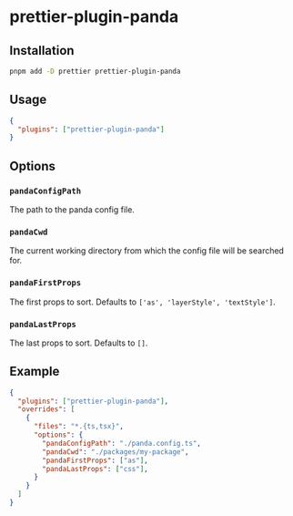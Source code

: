 # prettier-plugin-panda

## Installation

```bash
pnpm add -D prettier prettier-plugin-panda
```

## Usage

```json
{
  "plugins": ["prettier-plugin-panda"]
}
```

## Options

### `pandaConfigPath`

The path to the panda config file.

### `pandaCwd`

The current working directory from which the config file will be searched for.

### `pandaFirstProps`

The first props to sort. Defaults to `['as', 'layerStyle', 'textStyle']`.

### `pandaLastProps`

The last props to sort. Defaults to `[]`.

## Example

```json
{
  "plugins": ["prettier-plugin-panda"],
  "overrides": [
    {
      "files": "*.{ts,tsx}",
      "options": {
        "pandaConfigPath": "./panda.config.ts",
        "pandaCwd": "./packages/my-package",
        "pandaFirstProps": ["as"],
        "pandaLastProps": ["css"],
      }
    }
  ]
}
```
